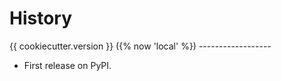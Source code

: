 # History

{{ cookiecutter.version }} ({% now \'local\' %})
\-\-\-\-\-\-\-\-\-\-\-\-\-\-\-\-\--

-   First release on PyPI.
